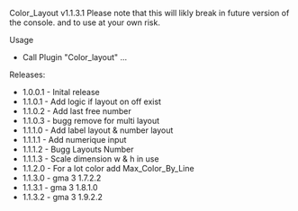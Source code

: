 Color_Layout v1.1.3.1
Please note that this will likly break in future version of the console. and to use at your own risk.

Usage
* Call Plugin "Color_layout" ...

Releases:
* 1.0.0.1 - Inital release
* 1.1.0.1 - Add logic if layout on off exist
* 1.1.0.2 - Add last free number
* 1.1.0.3 - bugg remove for multi layout
* 1.1.1.0 - Add label layout & number layout
* 1.1.1.1 - Add numerique input
* 1.1.1.2 - Bugg Layouts Number
* 1.1.1.3 - Scale dimension w & h in use 
* 1.1.2.0 - For a lot color add Max_Color_By_Line
* 1.1.3.0 - gma 3 1.7.2.2
* 1.1.3.1 - gma 3 1.8.1.0 
* 1.1.3.2 - gma 3 1.9.2.2 
